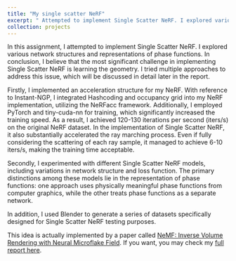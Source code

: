 ```yaml
---
title: "My single scatter NeRF"
excerpt: " Attempted to implement Single Scatter NeRF. I explored various network structures and representations of phase functions.<br/><img src='/images/CSE_272.jpg' width='400'>"
collection: projects
---
```


In this assignment, I attempted to implement Single Scatter NeRF. I explored various network structures
and representations of phase functions. In conclusion, I believe that the most significant challenge in implementing Single Scatter NeRF is learning the geometry. I tried multiple approaches to address this issue, which will be discussed in detail later in the report.

Firstly, I implemented an acceleration structure for my NeRF. With reference to Instant-NGP, I integrated
Hashcoding and occupancy grid into my NeRF implementation, utilizing the NeRFacc framework. Additionally, I employed PyTorch and tiny-cuda-nn for training, which significantly increased the training speed. As a result, I achieved 120-130 iterations per second (iters/s) on the original NeRF dataset. In the implementation of Single Scatter NeRF, it also substantially accelerated the ray marching process. Even if fully considering the
scattering of each ray sample, it managed to achieve 6-10 iters/s, making the training time acceptable.

Secondly, I experimented with different Single Scatter NeRF models, including variations in network
structure and loss function. The primary distinctions among these models lie in the representation of phase functions: one approach uses physically meaningful phase functions from computer graphics, while the other treats phase functions as a separate network.

In addition, I used Blender to generate a series of datasets specifically designed for Single Scatter NeRF
testing purposes.

This idea is actually implemented by a paper called [NeMF: Inverse Volume Rendering with Neural Microflake Field](https://arxiv.org/abs/2304.00782#:~:text=Recovering%20the%20physical%20attributes%20of,essential%20for%20photo%2Drealistic%20rendering.).
If you want, you may check my [full report here](https://drive.google.com/file/d/1kaYQGENe8mTQF7u29UlFQ1i6DiH4WwyT/view?usp=drive_link).
